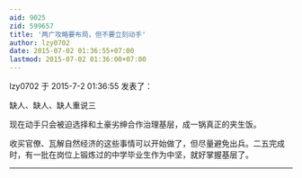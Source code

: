 ```yaml
---
aid: 9025
zid: 599657
title: '两广攻略要布局，但不要立刻动手'
author: lzy0702
date: 2015-07-02 01:36:55+07:00
lastmod: 2015-07-02 01:36:00+07:00
---
```


lzy0702 于 2015-7-2 01:36:55 发表了：

缺人、缺人、缺人重说三

现在动手只会被迫选择和土豪劣绅合作治理基层，成一锅真正的夹生饭。

收买官僚、瓦解自然经济的这些事情可以开始做了，但尽量避免出兵。二五完成时，有一批在岗位上锻炼过的中学毕业生作为中坚，就好掌握基层了。

---------

